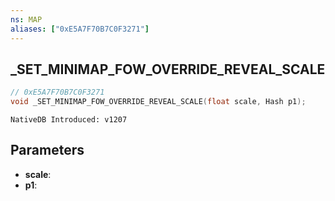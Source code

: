 ```yaml
---
ns: MAP
aliases: ["0xE5A7F70B7C0F3271"]
---
```

## _SET_MINIMAP_FOW_OVERRIDE_REVEAL_SCALE

```c
// 0xE5A7F70B7C0F3271
void _SET_MINIMAP_FOW_OVERRIDE_REVEAL_SCALE(float scale, Hash p1);
```

```
NativeDB Introduced: v1207
```

## Parameters
* **scale**:
* **p1**:
